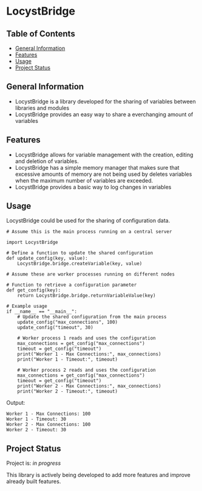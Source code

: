 # LocystBridge

## Table of Contents
* [General Information](#general-information)
* [Features](#features)
* [Usage](#usage)
* [Project Status](#project-status)

  
## General Information
- LocystBridge is a library developed for the sharing of variables between libraries and modules
- LocystBridge provides an easy way to share a everchanging amount of variables

## Features
- LocystBridge allows for variable management with the creation, editing and deletion of variables.
- LocystBridge has a simple memory manager that makes sure that excessive amounts of memory are not being used by deletes variables when the maximum number of variables are exceeded.
- LocystBridge provides a basic way to log changes in variables

## Usage
LocystBridge could be used for the sharing of configuration data.

```
# Assume this is the main process running on a central server

import LocystBridge

# Define a function to update the shared configuration
def update_config(key, value):
    LocystBridge.bridge.createVariable(key, value)

# Assume these are worker processes running on different nodes

# Function to retrieve a configuration parameter
def get_config(key):
    return LocystBridge.bridge.returnVariableValue(key)

# Example usage
if __name__ == "__main__":
    # Update the shared configuration from the main process
    update_config("max_connections", 100)
    update_config("timeout", 30)

    # Worker process 1 reads and uses the configuration
    max_connections = get_config("max_connections")
    timeout = get_config("timeout")
    print("Worker 1 - Max Connections:", max_connections)
    print("Worker 1 - Timeout:", timeout)

    # Worker process 2 reads and uses the configuration
    max_connections = get_config("max_connections")
    timeout = get_config("timeout")
    print("Worker 2 - Max Connections:", max_connections)
    print("Worker 2 - Timeout:", timeout)
```

Output:
```
Worker 1 - Max Connections: 100
Worker 1 - Timeout: 30
Worker 2 - Max Connections: 100
Worker 2 - Timeout: 30
```

## Project Status
Project is: _in progress_

This library is actively being developed to add more features and improve already built features.
